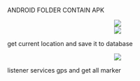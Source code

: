ANDROID FOLDER CONTAIN APK 

<center><img src="https://imgur.com/download/t4wwFz7" /></center>

<center><img src="https://imgur.com/download/bRlPqni" /></center>

get current location and save it to database

<center><img src="https://imgur.com/download/Jp1epc7" /></center>

listener services gps and get all marker

